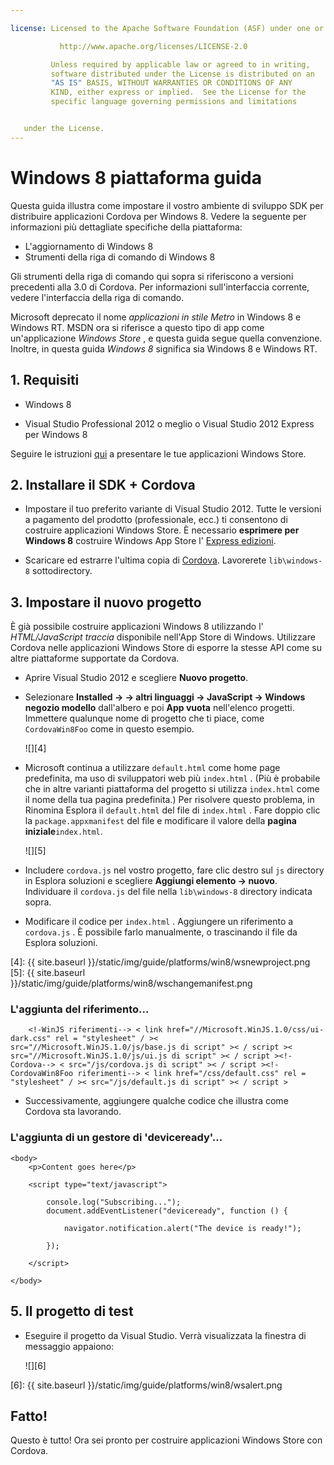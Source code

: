 ```yaml
---

license: Licensed to the Apache Software Foundation (ASF) under one or more contributor license agreements. See the NOTICE file distributed with this work for additional information regarding copyright ownership. The ASF licenses this file to you under the Apache License, Version 2.0 (the "License"); you may not use this file except in compliance with the License. You may obtain a copy of the License at

           http://www.apache.org/licenses/LICENSE-2.0

         Unless required by applicable law or agreed to in writing,
         software distributed under the License is distributed on an
         "AS IS" BASIS, WITHOUT WARRANTIES OR CONDITIONS OF ANY
         KIND, either express or implied.  See the License for the
         specific language governing permissions and limitations


   under the License.
---
```


# Windows 8 piattaforma guida

Questa guida illustra come impostare il vostro ambiente di sviluppo SDK per distribuire applicazioni Cordova per Windows 8. Vedere la seguente per informazioni più dettagliate specifiche della piattaforma:

*   L'aggiornamento di Windows 8
*   Strumenti della riga di comando di Windows 8

Gli strumenti della riga di comando qui sopra si riferiscono a versioni precedenti alla 3.0 di Cordova. Per informazioni sull'interfaccia corrente, vedere l'interfaccia della riga di comando.

Microsoft deprecato il nome *applicazioni in stile Metro* in Windows 8 e Windows RT. MSDN ora si riferisce a questo tipo di app come un'applicazione *Windows Store* , e questa guida segue quella convenzione. Inoltre, in questa guida *Windows 8* significa sia Windows 8 e Windows RT.

## 1. Requisiti

*   Windows 8

*   Visual Studio Professional 2012 o meglio o Visual Studio 2012 Express per Windows 8

Seguire le istruzioni [qui][1] a presentare le tue applicazioni Windows Store.

 [1]: http://www.windowsstore.com/

## 2. Installare il SDK + Cordova

*   Impostare il tuo preferito variante di Visual Studio 2012. Tutte le versioni a pagamento del prodotto (professionale, ecc.) ti consentono di costruire applicazioni Windows Store. È necessario **esprimere per Windows 8** costruire Windows App Store l' [Express edizioni][2].

*   Scaricare ed estrarre l'ultima copia di [Cordova][3]. Lavorerete `lib\windows-8` sottodirectory.

 [2]: http://www.microsoft.com/visualstudio/eng/products/visual-studio-express-products
 [3]: http://phonegap.com/download

## 3. Impostare il nuovo progetto

È già possibile costruire applicazioni Windows 8 utilizzando l' *HTML/JavaScript traccia* disponibile nell'App Store di Windows. Utilizzare Cordova nelle applicazioni Windows Store di esporre la stesse API come su altre piattaforme supportate da Cordova.

*   Aprire Visual Studio 2012 e scegliere **Nuovo progetto**.

*   Selezionare **Installed → → altri linguaggi → JavaScript → Windows negozio modello** dall'albero e poi **App vuota** nell'elenco progetti. Immettere qualunque nome di progetto che ti piace, come `CordovaWin8Foo` come in questo esempio.

    ![][4]

*   Microsoft continua a utilizzare `default.html` come home page predefinita, ma uso di sviluppatori web più `index.html` . (Più è probabile che in altre varianti piattaforma del progetto si utilizza `index.html` come il nome della tua pagina predefinita.) Per risolvere questo problema, in Rinomina Esplora il `default.html` del file di `index.html` . Fare doppio clic la `package.appxmanifest` del file e modificare il valore della **pagina iniziale**`index.html`.

    ![][5]

*   Includere `cordova.js` nel vostro progetto, fare clic destro sul `js` directory in Esplora soluzioni e scegliere **Aggiungi elemento → nuovo**. Individuare il `cordova.js` del file nella `lib\windows-8` directory indicata sopra.

*   Modificare il codice per `index.html` . Aggiungere un riferimento a `cordova.js` . È possibile farlo manualmente, o trascinando il file da Esplora soluzioni.

 [4]: {{ site.baseurl }}/static/img/guide/platforms/win8/wsnewproject.png
 [5]: {{ site.baseurl }}/static/img/guide/platforms/win8/wschangemanifest.png

### L'aggiunta del riferimento...

        <!-WinJS riferimenti--> < link href="//Microsoft.WinJS.1.0/css/ui-dark.css" rel = "stylesheet" / >< src="//Microsoft.WinJS.1.0/js/base.js di script" >< / script >< src="//Microsoft.WinJS.1.0/js/ui.js di script" >< / script ><!-Cordova--> < src="/js/cordova.js di script" >< / script ><!-CordovaWin8Foo riferimenti--> < link href="/css/default.css" rel = "stylesheet" / >< src="/js/default.js di script" >< / script >


*   Successivamente, aggiungere qualche codice che illustra come Cordova sta lavorando.

### L'aggiunta di un gestore di 'deviceready'...

    <body>
        <p>Content goes here</p>

        <script type="text/javascript">

            console.log("Subscribing...");
            document.addEventListener("deviceready", function () {

                navigator.notification.alert("The device is ready!");

            });

        </script>

    </body>


## 5. Il progetto di test

*   Eseguire il progetto da Visual Studio. Verrà visualizzata la finestra di messaggio appaiono:

    ![][6]

 [6]: {{ site.baseurl }}/static/img/guide/platforms/win8/wsalert.png

## Fatto!

Questo è tutto! Ora sei pronto per costruire applicazioni Windows Store con Cordova.
